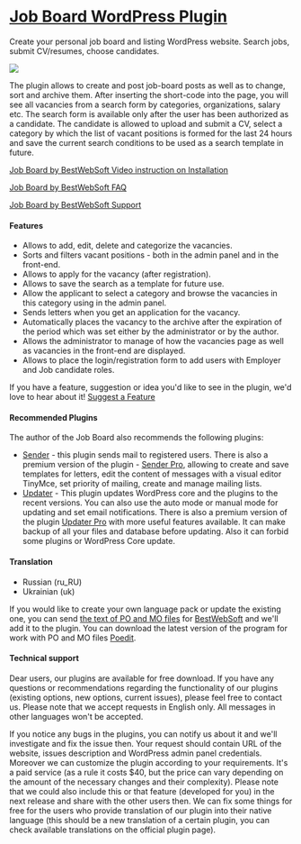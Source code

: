 <a href="http://bestwebsoft.com/products/job-board/" target=_blank>Job Board WordPress Plugin</a>
========================

Create your personal job board and listing WordPress website. Search jobs, submit CV/resumes, choose candidates.

<img src="http://bestwebsoft.com/wp-content/uploads/2014/09/job-board-banner-website.jpg" />

<p>The plugin allows to create and post job-board posts as well as to change, sort and archive them. After inserting the short-code into the page, you will see all vacancies from a search form by categories, organizations, salary etc. The search form is available only after the user has been authorized as a candidate. The candidate is allowed to upload and submit a CV, select a category by which the list of vacant positions is formed for the last 24 hours and save the current search conditions to be used as a search template in future.</p>


<div class='video'></div>


<p><a href="http://www.youtube.com/watch?v=-5mDdQmDuIc">Job Board by BestWebSoft Video instruction on Installation</a></p>

<p><a href="http://wordpress.org/plugins/job-board/faq/">Job Board by BestWebSoft FAQ</a></p>

<p><a href="http://support.bestwebsoft.com">Job Board by BestWebSoft Support</a></p>

<h4>Features</h4>

<ul>
<li>Allows to add, edit, delete and categorize the vacancies.</li>
<li>Sorts and filters vacant positions - both in the admin panel and in the front-end.</li>
<li>Allows to apply for the vacancy (after registration).</li>
<li>Allows to save the search as a template for future use.</li>
<li>Allow the applicant to select a category and browse the vacancies in this category using in the admin panel.</li>
<li>Sends letters when you get an application for the vacancy.</li>
<li>Automatically places the vacancy to the archive after the expiration of the period which was set either by the administrator or by the author.</li>
<li>Allows the administrator to manage of how the vacancies page as well as vacancies in the front-end are displayed. </li>
<li>Allows to place the login/registration form to add users with Employer and Job candidate roles. </li>
</ul>

<p>If you have a feature, suggestion or idea you'd like to see in the plugin, we'd love to hear about it! <a href="http://support.bestwebsoft.com/hc/en-us/requests/new">Suggest a Feature</a></p>

<h4>Recommended Plugins</h4>

<p>The author of the Job Board also recommends the following plugins:</p>

<ul>
<li><a href="http://wordpress.org/plugins/sender/">Sender</a> - this plugin sends mail to registered users. There is also a premium version of the plugin - <a href="http://bestwebsoft.com/products/sender/?k=ccd218c6d916f9735e3de54ff210e4fe">Sender Pro</a>, allowing to create and save templates for letters, edit the content of messages with a visual editor TinyMce, set priority оf mailing, create and manage mailing lists.</li>
<li><a href="http://wordpress.org/plugins/updater/">Updater</a> - This plugin updates WordPress core and the plugins to the recent versions. You can also use the auto mode or manual mode for updating and set email notifications.
There is also a premium version of the plugin <a href="http://bestwebsoft.com/products/updater/?k=f058bd7a03e4033393399694b61aa061">Updater Pro</a> with more useful features available. It can make backup of all your files and database before updating. Also it can forbid some plugins or WordPress Core update.</li>
</ul>

<h4>Translation</h4>

<ul>
<li>Russian (ru_RU)</li>
<li>Ukrainian (uk)</li>
</ul>

<p>If you would like to create your own language pack or update the existing one, you can send <a href="http://codex.wordpress.org/Translating_WordPress">the text of PO and MO files</a> for <a href="http://support.bestwebsoft.com/hc/en-us/requests/new">BestWebSoft</a> and we'll add it to the plugin. You can download the latest version of the program for work with PO and MO files <a href="http://www.poedit.net/download.php">Poedit</a>.</p>

<h4>Technical support</h4>

<p>Dear users, our plugins are available for free download. If you have any questions or recommendations regarding the functionality of our plugins (existing options, new options, current issues), please feel free to contact us. Please note that we accept requests in English only. All messages in other languages won't be accepted.</p>

<p>If you notice any bugs in the plugins, you can notify us about it and we'll investigate and fix the issue then. Your request should contain URL of the website, issues description and WordPress admin panel credentials.
Moreover we can customize the plugin according to your requirements. It's a paid service (as a rule it costs $40, but the price can vary depending on the amount of the necessary changes and their complexity). Please note that we could also include this or that feature (developed for you) in the next release and share with the other users then. 
We can fix some things for free for the users who provide translation of our plugin into their native language (this should be a new translation of a certain plugin, you can check available translations on the official plugin page).</p>